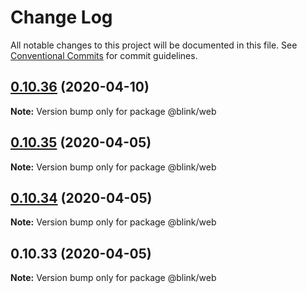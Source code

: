 # Change Log

All notable changes to this project will be documented in this file.
See [Conventional Commits](https://conventionalcommits.org) for commit guidelines.

## [0.10.36](https://github.com/ascension/blink/tree/master/projects/next/compare/@blink/web@0.10.35...@blink/web@0.10.36) (2020-04-10)

**Note:** Version bump only for package @blink/web





## [0.10.35](https://github.com/ascension/blink/tree/master/projects/next/compare/@blink/web@0.10.34...@blink/web@0.10.35) (2020-04-05)

**Note:** Version bump only for package @blink/web

## [0.10.34](https://github.com/ascension/blink/tree/master/projects/next/compare/@blink/web@0.10.33...@blink/web@0.10.34) (2020-04-05)

**Note:** Version bump only for package @blink/web

## 0.10.33 (2020-04-05)

**Note:** Version bump only for package @blink/web
